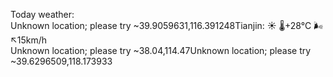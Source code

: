 Today weather:  
Unknown location; please try ~39.9059631,116.391248Tianjin: ☀️   🌡️+28°C 🌬️↖15km/h  
Unknown location; please try ~38.04,114.47Unknown location; please try ~39.6296509,118.173933  
